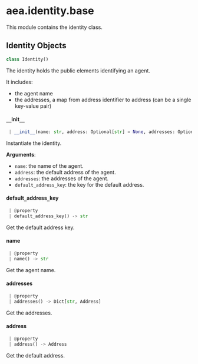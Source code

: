 <a name="aea.identity.base"></a>
# aea.identity.base

This module contains the identity class.

<a name="aea.identity.base.Identity"></a>
## Identity Objects

```python
class Identity()
```

The identity holds the public elements identifying an agent.

It includes:

- the agent name
- the addresses, a map from address identifier to address (can be a single key-value pair)

<a name="aea.identity.base.Identity.__init__"></a>
#### `__`init`__`

```python
 | __init__(name: str, address: Optional[str] = None, addresses: Optional[Dict[str, Address]] = None, default_address_key: str = DEFAULT_LEDGER) -> None
```

Instantiate the identity.

**Arguments**:

- `name`: the name of the agent.
- `address`: the default address of the agent.
- `addresses`: the addresses of the agent.
- `default_address_key`: the key for the default address.

<a name="aea.identity.base.Identity.default_address_key"></a>
#### default`_`address`_`key

```python
 | @property
 | default_address_key() -> str
```

Get the default address key.

<a name="aea.identity.base.Identity.name"></a>
#### name

```python
 | @property
 | name() -> str
```

Get the agent name.

<a name="aea.identity.base.Identity.addresses"></a>
#### addresses

```python
 | @property
 | addresses() -> Dict[str, Address]
```

Get the addresses.

<a name="aea.identity.base.Identity.address"></a>
#### address

```python
 | @property
 | address() -> Address
```

Get the default address.


